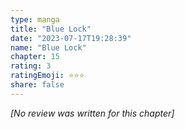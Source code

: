 ```yaml
---
type: manga
title: "Blue Lock"
date: "2023-07-17T19:28:39"
name: "Blue Lock"
chapter: 15
rating: 3
ratingEmoji: ⭐️⭐️⭐️
share: false
---
```


_[No review was written for this chapter]_
